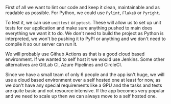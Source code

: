 First of all we want to lint our code and keep it clean, maintainable and as readable as possible. For Python, we could use `Pylint`, `Flake8` or `Pyright`.

To test it, we can use `unittest` or `pytest`. These will allow us to set up unit tests for our application and make sure anything pushed to main does everything we want it to do.
We don't need to build the project as Python is interpreted, we won't be pushing it to PyPI or anything and we don't need to compile it so our server can run it.

We will probably use Github Actions as that is a good cloud based environment. If we wanted to self host it we would use Jenkins. Some other alternatives are GitLab CI, Azure Pipelines and CircleCI.

Since we have a small team of only 6 people and the app isn't huge, we will use a cloud based environment over a self hosted one at least for now, as we don't have any special requirements like a GPU and the tasks and tests are quite basic and not resource intensive. If the app becomes very popular and we need to scale up then we can always move to a self hosted one.
